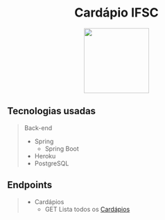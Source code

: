 <h1 align="center">
  Cardápio IFSC
</h1>
<p align="center">
  <img src="https://image.flaticon.com/icons/svg/1689/1689196.svg" width="150">
</p>

## Tecnologias usadas
>Back-end
>- Spring
>   - Spring Boot
>- Heroku
>- PostgreSQL

## Endpoints
>- Cardápios
>    - GET Lista todos os [Cardápios]()
